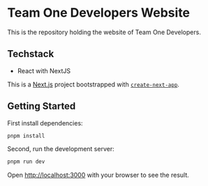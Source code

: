 # Team One Developers Website

This is the repository holding the website of Team One Developers.

## Techstack

- React with NextJS

This is a [Next.js](https://nextjs.org/) project bootstrapped with [`create-next-app`](https://github.com/vercel/next.js/tree/canary/packages/create-next-app).

## Getting Started

First install dependencies:

```bash
pnpm install
```

Second, run the development server:

```bash
pnpm run dev
```

Open [http://localhost:3000](http://localhost:3000) with your browser to see the result.
